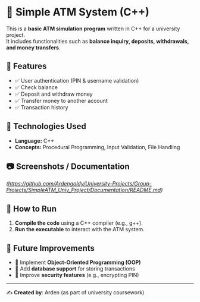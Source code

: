 # 🏦 Simple ATM System (C++)

This is a **basic ATM simulation program** written in C++ for a university project.  
It includes functionalities such as **balance inquiry, deposits, withdrawals, and money transfers**.

## 📌 Features
- ✅ User authentication (PIN & username validation)
- ✅ Check balance
- ✅ Deposit and withdraw money
- ✅ Transfer money to another account
- ✅ Transaction history

## 🔧 Technologies Used
- **Language:** C++
- **Concepts:** Procedural Programming, Input Validation, File Handling


## 📷 Screenshots / Documentation
*(https://github.com/Ardengoldy/University-Projects/Group-Projects/SimpleATM_Univ_Project/Documentation/README.md)*

## 🚀 How to Run
1. **Compile the code** using a C++ compiler (e.g., g++).
2. **Run the executable** to interact with the ATM system.

## 🔮 Future Improvements
- 🔹 Implement **Object-Oriented Programming (OOP)**
- 🔹 Add **database support** for storing transactions
- 🔹 Improve **security features** (e.g., encrypting PIN)

---
✍️ **Created by**: Arden (as part of university coursework)
